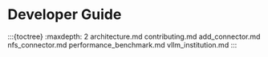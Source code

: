 # Developer Guide

:::{toctree}
:maxdepth: 2
architecture.md
contributing.md
add_connector.md
nfs_connector.md
performance_benchmark.md
vllm_institution.md
:::

